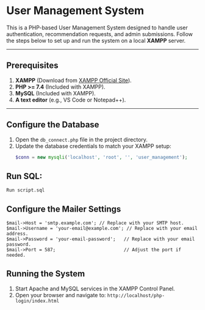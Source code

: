 # User Management System

This is a PHP-based User Management System designed to handle user authentication, recommendation requests, and admin submissions. Follow the steps below to set up and run the system on a local **XAMPP** server.

---

## Prerequisites

1. **XAMPP** (Download from [XAMPP Official Site](https://www.apachefriends.org/)).
2. **PHP >= 7.4** (Included with XAMPP).
3. **MySQL** (Included with XAMPP).
4. **A text editor** (e.g., VS Code or Notepad++).

---

## Configure the Database

1. Open the `db_connect.php` file in the project directory.
2. Update the database credentials to match your XAMPP setup:
   ```php
   $conn = new mysqli('localhost', 'root', '', 'user_management');

## Run SQL: 
```Run script.sql```

## Configure the Mailer Settings
```
$mail->Host = 'smtp.example.com'; // Replace with your SMTP host.
$mail->Username = 'your-email@example.com'; // Replace with your email address.
$mail->Password = 'your-email-password';   // Replace with your email password.
$mail->Port = 587;                         // Adjust the port if needed.
```

## Running the System
1.	Start Apache and MySQL services in the XAMPP Control Panel.
2.	Open your browser and navigate to:
```http://localhost/php-login/index.html```
